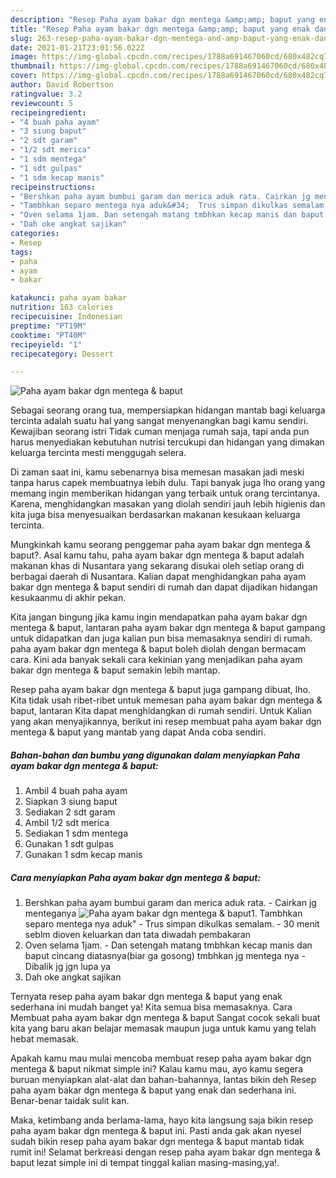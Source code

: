 ```yaml
---
description: "Resep Paha ayam bakar dgn mentega &amp;amp; baput yang enak dan Mudah Dibuat"
title: "Resep Paha ayam bakar dgn mentega &amp;amp; baput yang enak dan Mudah Dibuat"
slug: 263-resep-paha-ayam-bakar-dgn-mentega-and-amp-baput-yang-enak-dan-mudah-dibuat
date: 2021-01-21T23:01:56.022Z
image: https://img-global.cpcdn.com/recipes/1788a691467060cd/680x482cq70/paha-ayam-bakar-dgn-mentega-baput-foto-resep-utama.jpg
thumbnail: https://img-global.cpcdn.com/recipes/1788a691467060cd/680x482cq70/paha-ayam-bakar-dgn-mentega-baput-foto-resep-utama.jpg
cover: https://img-global.cpcdn.com/recipes/1788a691467060cd/680x482cq70/paha-ayam-bakar-dgn-mentega-baput-foto-resep-utama.jpg
author: David Robertson
ratingvalue: 3.2
reviewcount: 5
recipeingredient:
- "4 buah paha ayam"
- "3 siung baput"
- "2 sdt garam"
- "1/2 sdt merica"
- "1 sdm mentega"
- "1 sdt gulpas"
- "1 sdm kecap manis"
recipeinstructions:
- "Bershkan paha ayam bumbui garam dan merica aduk rata. Cairkan jg menteganya"
- "Tambhkan separo mentega nya aduk&#34;  Trus simpan dikulkas semalam. 30 menit seblm dioven keluarkan dan tata diwadah pembakaran"
- "Oven selama 1jam. Dan setengah matang tmbhkan kecap manis dan baput cincang diatasnya(biar ga gosong) tmbhkan jg mentega nya Dibalik jg jgn lupa ya"
- "Dah oke angkat sajikan"
categories:
- Resep
tags:
- paha
- ayam
- bakar

katakunci: paha ayam bakar 
nutrition: 163 calories
recipecuisine: Indonesian
preptime: "PT19M"
cooktime: "PT40M"
recipeyield: "1"
recipecategory: Dessert

---
```



![Paha ayam bakar dgn mentega &amp; baput](https://img-global.cpcdn.com/recipes/1788a691467060cd/680x482cq70/paha-ayam-bakar-dgn-mentega-baput-foto-resep-utama.jpg)

Sebagai seorang orang tua, mempersiapkan hidangan mantab bagi keluarga tercinta adalah suatu hal yang sangat menyenangkan bagi kamu sendiri. Kewajiban seorang istri Tidak cuman menjaga rumah saja, tapi anda pun harus menyediakan kebutuhan nutrisi tercukupi dan hidangan yang dimakan keluarga tercinta mesti menggugah selera.

Di zaman  saat ini, kamu sebenarnya bisa memesan masakan jadi meski tanpa harus capek membuatnya lebih dulu. Tapi banyak juga lho orang yang memang ingin memberikan hidangan yang terbaik untuk orang tercintanya. Karena, menghidangkan masakan yang diolah sendiri jauh lebih higienis dan kita juga bisa menyesuaikan berdasarkan makanan kesukaan keluarga tercinta. 



Mungkinkah kamu seorang penggemar paha ayam bakar dgn mentega &amp; baput?. Asal kamu tahu, paha ayam bakar dgn mentega &amp; baput adalah makanan khas di Nusantara yang sekarang disukai oleh setiap orang di berbagai daerah di Nusantara. Kalian dapat menghidangkan paha ayam bakar dgn mentega &amp; baput sendiri di rumah dan dapat dijadikan hidangan kesukaanmu di akhir pekan.

Kita jangan bingung jika kamu ingin mendapatkan paha ayam bakar dgn mentega &amp; baput, lantaran paha ayam bakar dgn mentega &amp; baput gampang untuk didapatkan dan juga kalian pun bisa memasaknya sendiri di rumah. paha ayam bakar dgn mentega &amp; baput boleh diolah dengan bermacam cara. Kini ada banyak sekali cara kekinian yang menjadikan paha ayam bakar dgn mentega &amp; baput semakin lebih mantap.

Resep paha ayam bakar dgn mentega &amp; baput juga gampang dibuat, lho. Kita tidak usah ribet-ribet untuk memesan paha ayam bakar dgn mentega &amp; baput, lantaran Kita dapat menghidangkan di rumah sendiri. Untuk Kalian yang akan menyajikannya, berikut ini resep membuat paha ayam bakar dgn mentega &amp; baput yang mantab yang dapat Anda coba sendiri.

<!--inarticleads1-->

##### Bahan-bahan dan bumbu yang digunakan dalam menyiapkan Paha ayam bakar dgn mentega &amp; baput:

1. Ambil 4 buah paha ayam
1. Siapkan 3 siung baput
1. Sediakan 2 sdt garam
1. Ambil 1/2 sdt merica
1. Sediakan 1 sdm mentega
1. Gunakan 1 sdt gulpas
1. Gunakan 1 sdm kecap manis




<!--inarticleads2-->

##### Cara menyiapkan Paha ayam bakar dgn mentega &amp; baput:

1. Bershkan paha ayam bumbui garam dan merica aduk rata. - Cairkan jg menteganya
<img src="https://img-global.cpcdn.com/steps/5aee1bd37eb02925/160x128cq70/paha-ayam-bakar-dgn-mentega-baput-langkah-memasak-1-foto.jpg" alt="Paha ayam bakar dgn mentega &amp; baput">1. Tambhkan separo mentega nya aduk&#34;  - Trus simpan dikulkas semalam. - 30 menit seblm dioven keluarkan dan tata diwadah pembakaran
1. Oven selama 1jam. - Dan setengah matang tmbhkan kecap manis dan baput cincang diatasnya(biar ga gosong) tmbhkan jg mentega nya - Dibalik jg jgn lupa ya
1. Dah oke angkat sajikan




Ternyata resep paha ayam bakar dgn mentega &amp; baput yang enak sederhana ini mudah banget ya! Kita semua bisa memasaknya. Cara Membuat paha ayam bakar dgn mentega &amp; baput Sangat cocok sekali buat kita yang baru akan belajar memasak maupun juga untuk kamu yang telah hebat memasak.

Apakah kamu mau mulai mencoba membuat resep paha ayam bakar dgn mentega &amp; baput nikmat simple ini? Kalau kamu mau, ayo kamu segera buruan menyiapkan alat-alat dan bahan-bahannya, lantas bikin deh Resep paha ayam bakar dgn mentega &amp; baput yang enak dan sederhana ini. Benar-benar taidak sulit kan. 

Maka, ketimbang anda berlama-lama, hayo kita langsung saja bikin resep paha ayam bakar dgn mentega &amp; baput ini. Pasti anda gak akan nyesel sudah bikin resep paha ayam bakar dgn mentega &amp; baput mantab tidak rumit ini! Selamat berkreasi dengan resep paha ayam bakar dgn mentega &amp; baput lezat simple ini di tempat tinggal kalian masing-masing,ya!.

